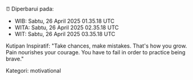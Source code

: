 ⏰ Diperbarui pada:
- WIB: Sabtu, 26 April 2025 01.35.18 UTC
- WITA: Sabtu, 26 April 2025 02.35.18 UTC
- WIT: Sabtu, 26 April 2025 03.35.18 UTC

Kutipan Inspiratif:
"Take chances, make mistakes. That's how you grow. Pain nourishes your courage. You have to fail in order to practice being brave."


Kategori: motivational

